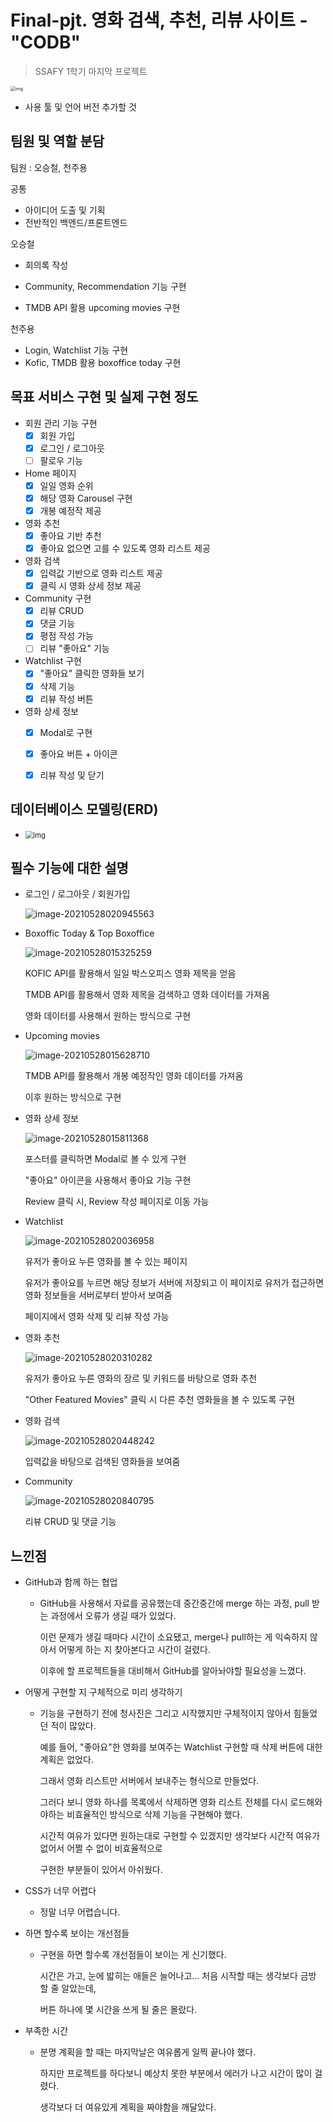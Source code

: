 # Final-pjt. 영화 검색, 추천, 리뷰 사이트 - "CODB"

> SSAFY 1학기 마지막 프로젝트

<img src="https://cdn.discordapp.com/attachments/842617300976664628/847523661480853514/KakaoTalk_20210524_201429353.jpg" alt="img" style="zoom: 50%;" />


- 사용 툴 및 언어 버전 추가할 것
## 팀원 및 역할 분담

팀원 : 오승철, 천주용

공통

- 아이디어 도출 및 기획
- 전반적인 백엔드/프론트엔드



오승철

- 회의록 작성

- Community, Recommendation 기능 구현

- TMDB API 활용 upcoming movies 구현

  

천주용

- Login, Watchlist 기능 구현
- Kofic, TMDB 활용 boxoffice today 구현



## 목표 서비스 구현 및 실제 구현 정도

- 회원 관리 기능 구현
  - [x] 회원 가입
  - [x] 로그인 / 로그아웃
  - [ ] 팔로우 기능 
- Home 페이지
  - [x] 일일 영화 순위
  - [x] 해당 영화 Carousel 구현
  - [x] 개봉 예정작 제공
- 영화 추천
  - [x] 좋아요 기반 추천
  - [x] 좋아요 없으면 고를 수 있도록 영화 리스트 제공
- 영화 검색
  - [x] 입력값 기반으로 영화 리스트 제공
  - [x] 클릭 시 영화 상세 정보 제공

- Community 구현
  - [x] 리뷰 CRUD
  - [x] 댓글 기능
  - [x] 평점 작성 가능
  - [ ] 리뷰 "좋아요" 기능
- Watchlist 구현
  - [x] "좋아요" 클릭한 영화들 보기
  - [x] 삭제 기능
  - [x] 리뷰 작성 버튼
- 영화 상세 정보
  - [x] Modal로 구현
  - [x] 좋아요 버튼 + 아이콘
  - [x] 리뷰 작성 및 닫기



## 데이터베이스 모델링(ERD)

- <img src="https://cdn.discordapp.com/attachments/842617300976664628/847507513816514670/modeling.png" alt="img" style="zoom:80%;" />



## 필수 기능에 대한 설명

- 로그인 / 로그아웃 / 회원가입

  ![image-20210528020945563](README.assets/image-20210528020945563.png)

- Boxoffic Today & Top Boxoffice

  ![image-20210528015325259](README.assets/image-20210528015325259.png)

  KOFIC API를 활용해서 일일 박스오피스 영화 제목을 얻음

  TMDB API를 활용해서 영화 제목을 검색하고 영화 데이터를 가져옴

  영화 데이터를 사용해서 원하는 방식으로 구현

- Upcoming movies

  ![image-20210528015628710](README.assets/image-20210528015628710.png)

  TMDB API를 활용해서 개봉 예정작인 영화 데이터를 가져옴

  이후 원하는 방식으로 구현

- 영화 상세 정보

  ![image-20210528015811368](README.assets/image-20210528015811368.png)

  포스터를 클릭하면 Modal로 볼 수 있게 구현

  "좋아요" 아이콘을 사용해서 좋아요 기능 구현

  Review 클릭 시, Review 작성 페이지로 이동 가능

- Watchlist

  ![image-20210528020036958](README.assets/image-20210528020036958.png)

  유저가 좋아요 누른 영화를 볼 수 있는 페이지

  유저가 좋아요를 누르면 해당 정보가 서버에 저장되고 이 페이지로 유저가 접근하면 영화 정보들을 서버로부터 받아서 보여줌

  페이지에서 영화 삭제 및 리뷰 작성 가능

- 영화 추천

  ![image-20210528020310282](README.assets/image-20210528020310282.png)

  유저가 좋아요 누른 영화의 장르 및 키워드를 바탕으로 영화 추천

  "Other Featured Movies" 클릭 시 다른 추천 영화들을 볼 수 있도록 구현

- 영화 검색

  ![image-20210528020448242](README.assets/image-20210528020448242.png)

  입력값을 바탕으로 검색된 영화들을 보여줌

- Community

  ![image-20210528020840795](README.assets/image-20210528020840795.png)

  리뷰 CRUD 및 댓글 기능



## 느낀점

- GitHub과 함께 하는 협업

  - GitHub을 사용해서 자료를 공유했는데 중간중간에 merge 하는 과정, pull 받는 과정에서 오류가 생길 때가 있었다.

    이런 문제가 생길 때마다 시간이 소요됐고, merge나 pull하는 게 익숙하지 않아서 어떻게 하는 지 찾아본다고 시간이 걸렸다.

    이후에 할 프로젝트들을 대비해서 GitHub를 알아놔야할 필요성을 느꼈다.

- 어떻게 구현할 지 구체적으로 미리 생각하기

  - 기능을 구현하기 전에 청사진은 그리고 시작했지만 구체적이지 않아서 힘들었던 적이 많았다.

    예를 들어, "좋아요"한 영화를 보여주는 Watchlist 구현할 때 삭제 버튼에 대한 계획은 없었다.

    그래서 영화 리스트만 서버에서 보내주는 형식으로 만들었다.

    그러다 보니 영화 하나를 목록에서 삭제하면 영화 리스트 전체를 다시 로드해와야하는 비효율적인 방식으로 삭제 기능을 구현해야 했다.

    시간적 여유가 있다면 원하는대로 구현할 수 있겠지만 생각보다 시간적 여유가 없어서 어쩔 수 없이 비효율적으로

    구현한 부분들이 있어서 아쉬웠다.

- CSS가 너무 어렵다

  - 정말 너무 어렵습니다.

- 하면 할수록 보이는 개선점들

  - 구현을 하면 할수록 개선점들이 보이는 게 신기했다.

    시간은 가고, 눈에 밟히는 애들은 늘어나고... 처음 시작할 때는 생각보다 금방 할 줄 알았는데,

    버튼 하나에 몇 시간을 쓰게 될 줄은 몰랐다.

- 부족한 시간

  - 분명 계획을 할 때는 마지막날은 여유롭게 일찍 끝나야 했다.

    하지만 프로젝트를 하다보니 예상치 못한 부분에서 에러가 나고 시간이 많이 걸렸다.

    생각보다 더 여유있게 계획을 짜야함을 깨달았다. 

